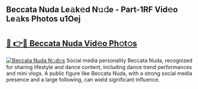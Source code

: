## Beccata Nuda Le𝚊k𝚎d N𝚞𝚍e - Part-1RF Vid𝚎o Le𝚊ks Photos u1Oej

# <h2><a href="http://fbb9k5b.evod.top/?m=Beccata+Nuda">🔗 👉🔴 Beccata Nuda Vid𝚎o Ph𝚘t𝚘s</a></h2>

[![Beccata Nuda N𝚞d𝚎s](https://i.imgur.com/8V9OHl7.gif)](http://fbb9k5b.evod.top/?m=Beccata+Nuda)
Social media personality Beccata Nuda, recognized for sharing lifestyle and dance content, including dance trend performances and mini vlogs. A public figure like Beccata Nuda, with a strong social media presence and a large following, can wield significant influence. 
